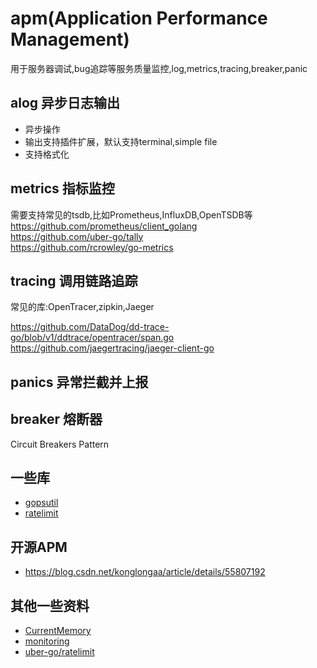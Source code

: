 # apm(Application Performance Management)
用于服务器调试,bug追踪等服务质量监控,log,metrics,tracing,breaker,panic

## alog 异步日志输出
- 异步操作
- 输出支持插件扩展，默认支持terminal,simple file
- 支持格式化

## metrics 指标监控
需要支持常见的tsdb,比如Prometheus,InfluxDB,OpenTSDB等  
https://github.com/prometheus/client_golang  
https://github.com/uber-go/tally  
https://github.com/rcrowley/go-metrics  

## tracing 调用链路追踪
常见的库:OpenTracer,zipkin,Jaeger

https://github.com/DataDog/dd-trace-go/blob/v1/ddtrace/opentracer/span.go    
https://github.com/jaegertracing/jaeger-client-go  

## panics 异常拦截并上报

## breaker 熔断器
Circuit Breakers Pattern

## 一些库
- [gopsutil](https://github.com/shirou/gopsutil)
- [ratelimit](https://github.com/uber-go/ratelimit/)

## 开源APM
- https://blog.csdn.net/konglongaa/article/details/55807192

## 其他一些资料
- [CurrentMemory](https://golangcode.com/print-the-current-memory-usage/)
- [monitoring](https://scene-si.org/2018/08/06/basic-monitoring-of-go-apps-with-the-runtime-package/)
- [uber-go/ratelimit](https://www.cyhone.com/articles/analysis-of-uber-go-ratelimit/)
